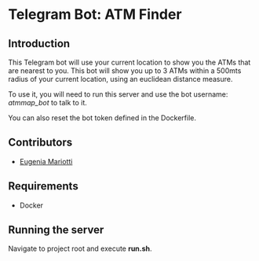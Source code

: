 # Telegram Bot: ATM Finder

## Introduction

This Telegram bot will use your current location to show you the ATMs that are nearest to you. This bot will show you up to 3 ATMs within a 500mts radius of your current location, using an euclidean distance measure.

To use it, you will need to run this server and use the bot username: *atmmap_bot* to talk to it.

You can also reset the bot token defined in the Dockerfile.

## Contributors

- [Eugenia Mariotti](https://github.com/emariotti3)

## Requirements

- Docker

## Running the server

Navigate to project root and execute **run.sh**.
